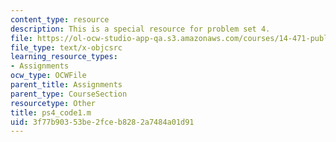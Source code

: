```yaml
---
content_type: resource
description: This is a special resource for problem set 4.
file: https://ol-ocw-studio-app-qa.s3.amazonaws.com/courses/14-471-public-economics-i-fall-2012/3f77b90353be2fceb8282a7484a01d91_ps4_code1.m
file_type: text/x-objcsrc
learning_resource_types:
- Assignments
ocw_type: OCWFile
parent_title: Assignments
parent_type: CourseSection
resourcetype: Other
title: ps4_code1.m
uid: 3f77b903-53be-2fce-b828-2a7484a01d91
---
```

